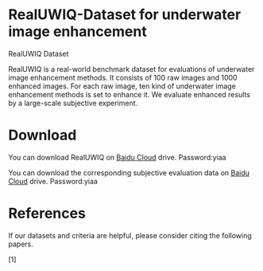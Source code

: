 # RealUWIQ-Dataset for underwater image enhancement
RealUWIQ Dataset

RealUWIQ is a real-world benchmark dataset for evaluations of underwater image enhancement methods. It consists of 100 raw images and 1000 enhanced images. For each raw image, ten kind of underwater image enhancement methods is set to enhance it. We evaluate enhanced results by a large-scale subjective experiment.

# Download
You can download RealUWIQ on [Baidu Cloud](https://pan.baidu.com/s/1McpOd7HtJqtdcJ_QtRBnVg) drive. Password:yiaa

You can download the corresponding subjective evaluation data on [Baidu Cloud](https://pan.baidu.com/s/1Um2hsCYGNPCQBoXJjyznpw) drive. Password:yiaa

# References
If our datasets and criteria are helpful, please consider citing the following papers.

[1]
